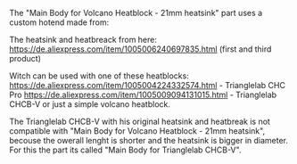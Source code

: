 The "Main Body for Volcano Heatblock - 21mm heatsink" part uses a custom hotend made from:

The heatsink and heatbreack from here: https://de.aliexpress.com/item/1005006240697835.html (first and third product)

Witch can be used with one of these heatblocks: 
 https://de.aliexpress.com/item/1005004224332574.html - Trianglelab CHC Pro
 https://de.aliexpress.com/item/1005009094131015.html - Trianglelab CHCB-V
 or just a simple volcano heatblock.

The Trianglelab CHCB-V with his original heatsink and heatbreak is not compatible with "Main Body for Volcano Heatblock - 21mm heatsink", becouse the owerall lenght is shorter and the heatsink is bigger in diameter. For this the part its called "Main Body for Trianglelab CHCB-V".